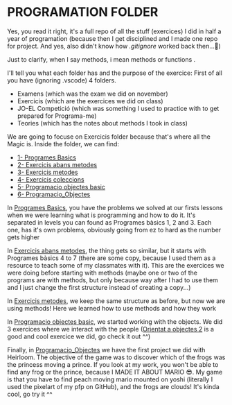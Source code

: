 # PROGRAMATION FOLDER 
Yes, you read it right, it's a full repo of all the stuff (exercices) I did in half a year of programation (because then I get disciplined and I made one repo for project. And yes, also didn't know how _.gitignore_ worked back then...👻)

Just to clarify, when I say methods, i mean methods or functions .

I'll tell you what each folder has and the purpose of the exercice:
First of all you have (ignoring .vscode) 4 folders.
- Examens (which was the exam we did on november)
- Exercicis (which are the exercices we did on class)
- JO-EL Competició (which was something I used to practice with to get prepared for Programa-me)
- Teories (which has the notes about methods I took in class)

We are going to focuse on Exercicis folder because that's where all the Magic is. Inside the folder, we can find:
- [1- Programes Basics](/Exercicis/1-%20Programes%20Basics)
- [2- Exercicis abans metodes](/Exercicis/3-%20Exercicis%20metodes)
- [3- Exercicis metodes](/Exercicis/3-%20Exercicis%20metodes)
- [4- Exercicis coleccions](/Exercicis/4-%20Exercicis%20coleccions)
- [5- Programacio objectes basic](/Exercicis/5-%20Programacio%20objectes%20basic)
- [6- Programacio_Objectes](/Exercicis/6-Programacio_Objectes/Inici_Grafics)

In [Programes Basics](/Exercicis/1-%20Programes%20Basics), you have the problems we solved at our firsts lessons when we were learning what is programming and how to do it. It's separated in levels you can found as Programes bàsics 1, 2 and 3. Each one, has it's own problems, obviously going from ez to hard as the number gets higher 

In [Exercicis abans metodes](/Exercicis/3-%20Exercicis%20metodes), the thing gets so similar, but it starts with Programes bàsics 4 to 7 (there are some copy, because I used them as a resource to teach some of my classmates with it). This are the exercices we were doing before starting with methods (maybe one or two of the programs are with methods, but only because way after I had to use them and I just change the first structure instead of creating a copy...)

In [Exercicis metodes](/Exercicis/3-%20Exercicis%20metodes), we keep the same structure as before, but now we are using methods! Here we learned how to use methods and how they work

In [Programacio objectes basic](/Exercicis/5-%20Programacio%20objectes%20basic), we started working with the objects. We did 3 exercices where we interact with the people ([Orientat a objectes 2](/Exercicis/5-%20Programacio%20objectes%20basic/Orientat%20a%20objectes%202) is a good and cool exercice we did, go check it out ^^)

Finally, in [Programacio_Objectes](/Exercicis/6-Programacio_Objectes/Inici_Grafics) we have the first project we did with Heirloom. The objective of the game was to discover which of the frogs was the princess moving a prince. If you look at my work, you won't be able to find any frog or the prince, because I MADE IT ABOUT MARIO 😎. My game is that you have to find peach moving mario mounted on yoshi (literally I used the pixelart of my pfp on GitHub), and the frogs are clouds! It's kinda cool, go try it ^^
